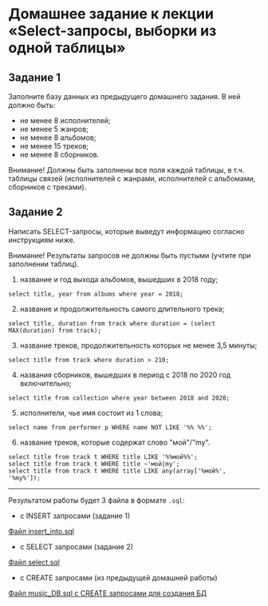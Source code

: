 # Домашнее задание к лекции «Select-запросы, выборки из одной таблицы»

## Задание 1

Заполните базу данных из предыдущего домашнего задания. В ней должно быть:

- не менее 8 исполнителей;
- не менее 5 жанров;
- не менее 8 альбомов;
- не менее 15 треков;
- не менее 8 сборников.

Внимание! Должны быть заполнены все поля каждой таблицы, в т.ч. таблицы связей (исполнителей с жанрами, исполнителей с альбомами, сборников с треками).

## Задание 2

Написать SELECT-запросы, которые выведут информацию согласно инструкциям ниже.

Внимание! Результаты запросов не должны быть пустыми (учтите при заполнении таблиц).

1. название и год выхода альбомов, вышедших в 2018 году;
```shell
select title, year from albums where year = 2018;
```
2. название и продолжительность самого длительного трека;
```shell
select title, duration from track where duration = (select MAX(duration) from track);
```
3. название треков, продолжительность которых не менее 3,5 минуты;
```shell
select title from track where duration > 210;
```
4. названия сборников, вышедших в период с 2018 по 2020 год включительно;
```shell
select title from collection where year between 2018 and 2020;
```
5. исполнители, чье имя состоит из 1 слова;
```shell
select name from performer p WHERE name NOT LIKE '%% %%';
```
6. название треков, которые содержат слово "мой"/"my".
```shell
select title from track t WHERE title LIKE '%%мой%%';
select title from track t WHERE title ~'мой|my';
select title from track t WHERE title LIKE any(array['%мой%', '%my%']);
```
---

Результатом работы будет 3 файла в формате `.sql`:

- с INSERT запросами (задание 1)

[Файл insert_into.sql](insert_into.sql)

- с SELECT запросами (задание 2)

[Файл select.sql](select.sql)

- с CREATE запросами (из предыдущей домашней работы)

[Файл music_DB.sql с CREATE запросами для создания БД](music_DB.sql)